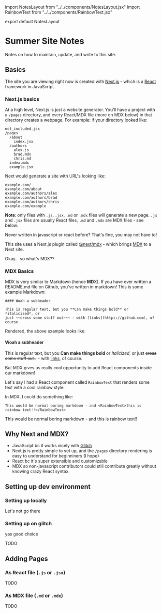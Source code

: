 import NotesLayout from "../../components/NotesLayout.jsx"
import RainbowText from "../../components/RainbowText.jsx"

export default NotesLayout

# Summer Site Notes

Notes on how to maintain, update, and write to this site.

## Basics

The site you are viewing right now is created with [Next.js](https://nextjs.org/) - 
which is a [React](https://reactjs.org/) framework in JavaScript.

### Next.js basics
At a high level, Next.js is just a website generator. You'll have a project with a `/pages` directory,
and every React/MDX file (more on MDX below) in that directory creates a webpage.
For example: if your directory looked like:

```
not_included.jsx
/pages
  /about
    index.jsx
  /authors
    alex.js
    brad.mdx
    chris.md
  index.mdx
  example.jsx
```

Next would generate a site with URL's looking like:

```
example.com/
example.com/about
example.com/authors/alex
example.com/authors/brad
example.com/authors/chris
example.com/example
```

**Note**: only files with `.js`, `.jsx`, `.md` or `.mdx` files will generate a new page.
`.js` and `.jsx` files are usually React files, `.md` and `.mdx` are MDX files - see below.


Never written in javascript or react before? That's fine, you may not have to!

This site uses a Next.js plugin called [@next/mdx](https://mdxjs.com/getting-started/next/) - 
which brings [MDX](https://mdxjs.com/) to a Next site.

Okay... so what's MDX??

### MDX Basics

MDX is very similar to Markdown (hence **MD**X). If you have ever written
a README.md file on Github, you've written in markdown! This is some example Markdown:


```
#### Woah a subheader

This is regular text, but you **Can make things bold** or *italicized*, or
just ~~cross some stuff out~~~ - with [links](https://github.com), of course.

```

Rendered, the above example looks like:


#### Woah a subheader

This is regular text, but you **Can make things bold** or *italicized*, or
just ~~cross some stuff out~~~ - with [links](https://github.com), of course.

But MDX gives us really cool opportunity to add React components inside our markdown!

Let's say I had a React component called `RainbowText` that renders some text with a cool rainbow style.

In MDX, I could do something like:

```
This would be normal boring markdown - and <RainbowText>this is rainbow text!!</RainbowText>
```

This would be normal boring markdown - and <RainbowText>this is rainbow text!!</RainbowText>

## Why Next and MDX?

- JavaScript bc it works nicely with [Glitch](https://glitch.com)
- Next.js is pretty simple to set up, and the `/pages` directory rendering is easy to understand for beginniners (I hope)
- React bc it's super extensible and customizable
- MDX so non-javascript contributors could still contribute greatly without knowing crazy React syntax.


## Setting up dev environment

### Setting up locally

Let's not go there

### Setting up on glitch

yas good choice

TODO

## Adding Pages

### As React file (`.js` or `.jsx`)

TODO

### As MDX file (`.md` or `.mdx`)

TODO